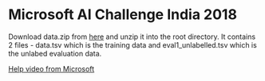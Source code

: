 # Microsoft AI Challenge India 2018

Download data.zip from [here](https://drive.google.com/file/d/1-wytsW5u7DPSg2RTWE6a6cYlYi-u17fW/view?usp=sharing) and unzip it into the root directory. It contains 2 files - data.tsv which is the training data and eval1_unlabelled.tsv which is the unlabed evaluation data.

[Help video from Microsoft](https://apac01.safelinks.protection.outlook.com/?url=https%3A%2F%2F1drv.ms%2Fv%2Fs!Any693iXlcnHgjzMisOviynGwNWQ&data=02%7C01%7C%7C8f068f2c8eb6450d2e6508d65cd5cf55%7C72f988bf86f141af91ab2d7cd011db47%7C1%7C0%7C636798471079767350&sdata=GWqx64tSwoIpjQD7kYoelavU7FijzCowxFDH3UUwxqw%3D&reserved=0)
